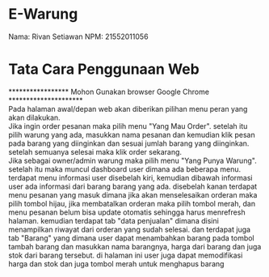 # E-Warung
Nama: Rivan Setiawan
NPM: 21552011056

# Tata Cara Penggunaan Web

***************** Mohon Gunakan browser Google Chrome *********************<br>
Pada halaman awal/depan web akan diberikan pilihan menu peran yang akan dilakukan.<br>
Jika ingin order pesanan maka pilih menu "Yang Mau Order". setelah itu pilih warung yang ada, masukkan nama pesanan dan kemudian klik pesan pada barang yang diinginkan dan sesuai jumlah barang yang diinginkan. setelah semuanya selesai maka klik order sekarang.<br>
Jika sebagai owner/admin warung maka pilih menu "Yang Punya Warung". setelah itu maka muncul dashboard user dimana ada beberapa menu. terdapat menu informasi user disebelah kiri, kemudian dibawah informasi user ada informasi dari barang barang yang ada. disebelah kanan terdapat menu pesanan yang masuk dimana jika akan menselesaikan orderan maka pilih tombol hijau, jika membatalkan orderan maka pilih tombol merah, dan menu pesanan belum bisa update otomatis sehingga harus menrefresh halaman. kemudian terdapat tab "data penjualan" dimana disini menampilkan riwayat dari orderan yang sudah selesai. dan terdapat juga tab "Barang" yang dimana user dapat menambahkan barang pada tombol tambah barang dan masukkan nama barangnya, harga dari barang dan juga stok dari barang tersebut. di halaman ini user juga dapat memodifikasi harga dan stok dan juga tombol merah untuk menghapus barang 
